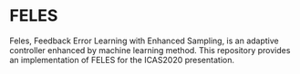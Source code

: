 # FELES

Feles, Feedback Error Learning with Enhanced Sampling, is an adaptive controller enhanced by machine learning method. This repository provides an implementation of FELES for the ICAS2020 presentation.